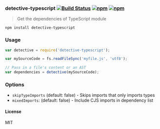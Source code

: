 ### detective-typescript [![Build Status](http://img.shields.io/travis/pahen/detective-typescript/master.svg?style=flat-square)](https://travis-ci.org/pahen/detective-typescript) [![npm](http://img.shields.io/npm/v/detective-typescript.svg)](https://npmjs.org/package/detective-typescript) [![npm](http://img.shields.io/npm/dm/detective-typescript.svg)](https://npmjs.org/package/detective-typescript)

> Get the dependencies of TypeScript module

`npm install detective-typescript`

### Usage

```js
var detective = require('detective-typescript');

var mySourceCode = fs.readFileSync('myfile.js', 'utf8');

// Pass in a file's content or an AST
var dependencies = detective(mySourceCode);

```

### Options

- `skipTypeImports` (default: false) - Skips imports that only imports types
- `mixedImports`: (default: false) - Include CJS imports in dependency list

#### License

MIT
